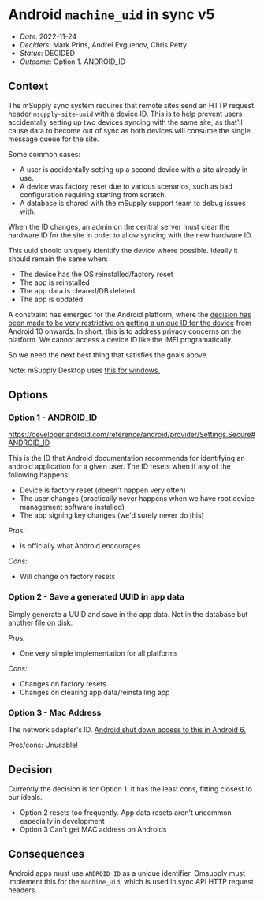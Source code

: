 # Android `machine_uid` in sync v5

- _Date_: 2022-11-24
- _Deciders_: Mark Prins, Andrei Evguenov, Chris Petty
- _Status_: DECIDED
- _Outcome_: Option 1. ANDROID_ID

## Context

The mSupply sync system requires that remote sites send an HTTP request header `msupply-site-uuid` with a device ID. This is to help prevent users accidentally setting up two devices syncing with the same site, as that'll cause data to become out of sync as both devices will consume the single message queue for the site.

Some common cases:

- A user is accidentally setting up a second device with a site already in use.
- A device was factory reset due to various scenarios, such as bad configuration requiring starting from scratch.
- A database is shared with the mSupply support team to debug issues with.

When the ID changes, an admin on the central server must clear the hardware ID for the site in order to allow syncing with the new hardware ID.

This uuid should uniquely idenitify the device where possible. Ideally it should remain the same when:

- The device has the OS reinstalled/factory reset
- The app is reinstalled
- The app data is cleared/DB deleted
- The app is updated

A constraint has emerged for the Android platform, where the [decision has been made to be very restrictive on getting a unique ID for the device](https://developer.android.com/about/versions/10/privacy/changes?authuser=1#non-resettable-device-ids) from Android 10 onwards. In short, this is to address privacy concerns on the platform. We cannot access a device ID like the IMEI programatically.

So we need the next best thing that satisfies the goals above.

Note: mSupply Desktop uses [this for windows.](https://learn.microsoft.com/en-gb/windows/win32/cimwin32prov/win32-computersystemproduct)

## Options

### Option 1 - ANDROID_ID

https://developer.android.com/reference/android/provider/Settings.Secure#ANDROID_ID

This is the ID that Android documentation recommends for identifying an android application for a given user. The ID resets when if any of the following happens:

- Device is factory reset (doesn't happen very often)
- The user changes (practically never happens when we have root device management software installed)
- The app signing key changes (we'd surely never do this)

_Pros:_

- Is officially what Android encourages

_Cons:_

- Will change on factory resets

### Option 2 - Save a generated UUID in app data

Simply generate a UUID and save in the app data. Not in the database but another file on disk.

_Pros:_

- One very simple implementation for all platforms

_Cons:_

- Changes on factory resets
- Changes on clearing app data/reinstalling app

### Option 3 - Mac Address

The network adapter's ID. [Android shut down access to this in Android 6.](https://developer.android.com/about/versions/marshmallow/android-6.0-changes.html#behavior-hardware-id)

Pros/cons: Unusable!

## Decision

Currently the decision is for Option 1. It has the least cons, fitting closest to our ideals.

- Option 2 resets too frequently. App data resets aren't uncommon especially in development
- Option 3 Can't get MAC address on Androids

## Consequences

Android apps must use `ANDROID_ID` as a unique identifier. Omsupply must implement this for the `machine_uid`, which is used in sync API HTTP request headers.

